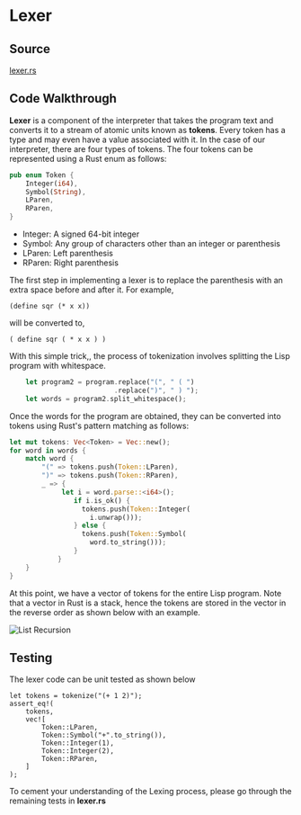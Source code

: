 # Lexer

## Source

[lexer.rs](https://github.com/vishpat/lisp-rs/blob/0.0.1/src/lexer.rs)

## Code Walkthrough

**Lexer** is a component of the interpreter that takes the program text and converts it to a stream of atomic units known as **tokens**. Every token has a type and may even have a value associated with it. In the case of our interpreter, there are four types of tokens. The four tokens can be represented using a Rust enum as follows:

```Rust
pub enum Token {
    Integer(i64),   
    Symbol(String),                 
    LParen,     
    RParen,           
}
```

- Integer: A signed 64-bit integer
- Symbol: Any group of characters other than an integer or parenthesis
- LParen: Left parenthesis
- RParen: Right parenthesis


The first step in implementing a lexer is to replace the parenthesis with an extra space before and after it. For example,

```Lisp
(define sqr (* x x))
```

will be converted to,

```Lisp
( define sqr ( * x x ) )
```

With this simple trick,, the process of tokenization involves splitting the Lisp program with whitespace. 

```Rust
    let program2 = program.replace("(", " ( ")
                          .replace(")", " ) ");
    let words = program2.split_whitespace();
```

Once the words for the program are obtained, they can be converted into tokens using Rust's pattern matching as follows:

```Rust
let mut tokens: Vec<Token> = Vec::new();
for word in words {
    match word {
        "(" => tokens.push(Token::LParen),
        ")" => tokens.push(Token::RParen),
        _ => {
             let i = word.parse::<i64>();
                if i.is_ok() {
                  tokens.push(Token::Integer(
                  	i.unwrap()));
                } else {
                  tokens.push(Token::Symbol(
                  	word.to_string()));
                }        
            }
    }
}
``` 


At this point, we have a vector of tokens for the entire Lisp program. Note that a vector in Rust is a stack, hence the tokens are stored in the vector in the reverse order as shown below with an example. 

![List Recursion](images/token_stack.png)

## Testing

The lexer code can be unit tested as shown below

```
let tokens = tokenize("(+ 1 2)");
assert_eq!(
    tokens,
    vec![
        Token::LParen,
        Token::Symbol("+".to_string()),
        Token::Integer(1),
        Token::Integer(2),
        Token::RParen,
    ]
);
```

To cement your understanding of the Lexing process, please go through the remaining tests in **lexer.rs**
